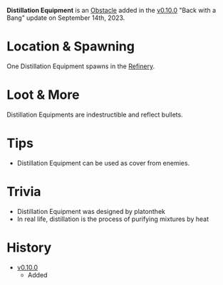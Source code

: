 **Distillation Equipment** is an [Obstacle](/obstacles) added in the [v0.10.0](https://github.com/HasangerGames/suroi/releases/tag/v0.10.0) "Back with a Bang" update on September 14th, 2023.

# Location & Spawning

One Distillation Equipment spawns in the [Refinery](/buildings/refinery).

# Loot & More

Distillation Equipments are indestructible and reflect bullets.

# Tips

- Distillation Equipment can be used as cover from enemies.

# Trivia

- Distillation Equipment was designed by platonthek
- In real life, distillation is the process of purifying mixtures by heat

# History

- [v0.10.0](https://github.com/HasangerGames/suroi/releases/tag/v0.10.0)
  - Added
